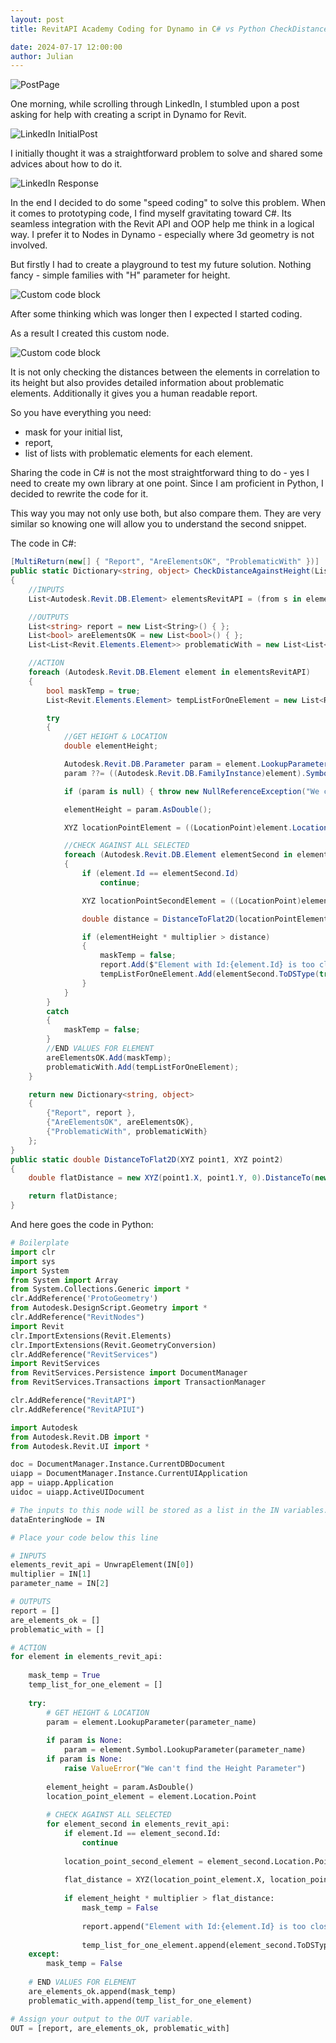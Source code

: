 ```yaml
---
layout: post  
title: RevitAPI Academy Coding for Dynamo in C# vs Python CheckDistanceAgainstHeight

date: 2024-07-17 12:00:00
author: Julian
---
```

![PostPage](/images/2024_BlogPost/Academy_2.jpg)

<!--excerpt-->

One morning, while scrolling through LinkedIn, I stumbled upon a post asking for help with creating a script in Dynamo for Revit. 

![LinkedIn InitialPost](/images/2024_BlogPost/Academy_2_Linkedin_1.jpg)

I initially thought it was a straightforward problem to solve and shared some advices about how to do it. 

![LinkedIn Response](/images/2024_BlogPost/Academy_2_Linkedin_2.jpg)

In the end I decided to do some "speed coding" to solve this problem.  When it comes to prototyping code, I find myself gravitating toward C#. Its seamless integration with the Revit API and OOP help me think in a logical way. I prefer it to Nodes in Dynamo -  especially where 3d geometry is not involved.  

But firstly I had to create a playground to test my future solution. Nothing fancy - simple families with "H" parameter for height.  

![Custom code block](/images/2024_BlogPost/Academy_2_workingSpace.png)

After some thinking which was longer then I expected I started coding.

As a result I created this custom node.

![Custom code block](/images/2024_BlogPost/Academy_2_checkAgainst1.png)

It is not only checking the distances between the elements in correlation to its height but also provides detailed information about problematic elements. Additionally it gives you a human readable report.  
  
So you have everything you need:
* mask for your initial list, 
* report,
* list of lists with problematic elements for each element. 

Sharing the code in C# is not the most straightforward thing to do - yes I need to create my own library at one point.  Since I am proficient in Python, I decided to  rewrite the code for it.  

This way you may not only use both, but also compare them. They are very similar so knowing one will allow you to understand the second snippet. 

The code in C#:

```c#
[MultiReturn(new[] { "Report", "AreElementsOK", "ProblematicWith" })]
public static Dictionary<string, object> CheckDistanceAgainstHeight(List<Revit.Elements.Element> elements, double multiplier, string parameterName)
{
    //INPUTS
    List<Autodesk.Revit.DB.Element> elementsRevitAPI = (from s in elements select s.InternalElement).ToList();

    //OUTPUTS
    List<string> report = new List<String>() { };
    List<bool> areElementsOK = new List<bool>() { };
    List<List<Revit.Elements.Element>> problematicWith = new List<List<Revit.Elements.Element>>() { };

    //ACTION   
    foreach (Autodesk.Revit.DB.Element element in elementsRevitAPI)
    {
        bool maskTemp = true;
        List<Revit.Elements.Element> tempListForOneElement = new List<Revit.Elements.Element> { };

        try
        {
            //GET HEIGHT & LOCATION 
            double elementHeight;

            Autodesk.Revit.DB.Parameter param = element.LookupParameter(parameterName);
            param ??= ((Autodesk.Revit.DB.FamilyInstance)element).Symbol.LookupParameter(parameterName);

            if (param is null) { throw new NullReferenceException("We can't find the Height Parameter"); }

            elementHeight = param.AsDouble();

            XYZ locationPointElement = ((LocationPoint)element.Location).Point;

            //CHECK AGAINST ALL SELECTED
            foreach (Autodesk.Revit.DB.Element elementSecond in elementsRevitAPI)
            {
                if (element.Id == elementSecond.Id)
                    continue;

                XYZ locationPointSecondElement = ((LocationPoint)elementSecond.Location).Point;

                double distance = DistanceToFlat2D(locationPointElement, locationPointSecondElement);

                if (elementHeight * multiplier > distance)
                {
                    maskTemp = false;
                    report.Add($"Element with Id:{element.Id} is too close to Id:{elementSecond.Id}. H = {elementHeight}, Distance = {distance}");
                    tempListForOneElement.Add(elementSecond.ToDSType(true));
                }
            }
        }
        catch 
        {
            maskTemp = false;
        }
        //END VALUES FOR ELEMENT
        areElementsOK.Add(maskTemp);
        problematicWith.Add(tempListForOneElement);
    }

    return new Dictionary<string, object>
    {
        {"Report", report },
        {"AreElementsOK", areElementsOK},
        {"ProblematicWith", problematicWith}
    };
}
public static double DistanceToFlat2D(XYZ point1, XYZ point2)
{
    double flatDistance = new XYZ(point1.X, point1.Y, 0).DistanceTo(new XYZ(point2.X, point2.Y, 0));

    return flatDistance;
}

```

And here goes the code in Python:

```Python
# Boilerplate
import clr
import sys
import System
from System import Array
from System.Collections.Generic import *
clr.AddReference('ProtoGeometry')
from Autodesk.DesignScript.Geometry import *
clr.AddReference("RevitNodes")
import Revit
clr.ImportExtensions(Revit.Elements)
clr.ImportExtensions(Revit.GeometryConversion)
clr.AddReference("RevitServices")
import RevitServices
from RevitServices.Persistence import DocumentManager 
from RevitServices.Transactions import TransactionManager 

clr.AddReference("RevitAPI")
clr.AddReference("RevitAPIUI")

import Autodesk 
from Autodesk.Revit.DB import *
from Autodesk.Revit.UI import *

doc = DocumentManager.Instance.CurrentDBDocument
uiapp = DocumentManager.Instance.CurrentUIApplication 
app = uiapp.Application 
uidoc = uiapp.ActiveUIDocument

# The inputs to this node will be stored as a list in the IN variables.
dataEnteringNode = IN

# Place your code below this line

# INPUTS
elements_revit_api = UnwrapElement(IN[0])
multiplier = IN[1]
parameter_name = IN[2]

# OUTPUTS
report = []
are_elements_ok = []
problematic_with = []

# ACTION
for element in elements_revit_api:
    
    mask_temp = True
    temp_list_for_one_element = []
    
    try:
        # GET HEIGHT & LOCATION
        param = element.LookupParameter(parameter_name)
        
        if param is None:
            param = element.Symbol.LookupParameter(parameter_name)
        if param is None:
            raise ValueError("We can't find the Height Parameter")
            
        element_height = param.AsDouble()
        location_point_element = element.Location.Point
        
        # CHECK AGAINST ALL SELECTED
        for element_second in elements_revit_api:
            if element.Id == element_second.Id:
                continue
                
            location_point_second_element = element_second.Location.Point
            
            flat_distance = XYZ(location_point_element.X, location_point_element.Y, 0).DistanceTo(XYZ(location_point_second_element.X, location_point_second_element.Y, 0))
            
            if element_height * multiplier > flat_distance:
                mask_temp = False
                
                report.append("Element with Id:{element.Id} is too close to Id:{element_second.Id}. H = {element_height}, Distance = {distance}")
                
                temp_list_for_one_element.append(element_second.ToDSType(True))
    except:
        mask_temp = False
        
    # END VALUES FOR ELEMENT
    are_elements_ok.append(mask_temp)
    problematic_with.append(temp_list_for_one_element)

# Assign your output to the OUT variable.
OUT = [report, are_elements_ok, problematic_with]

```